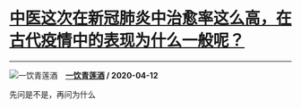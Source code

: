 # [中医这次在新冠肺炎中治愈率这么高，在古代疫情中的表现为什么一般呢？](https://www.zhihu.com/answer/1146820649)

--------------------------------------------------------------------------------

![一饮青莲酒](https://pic4.zhimg.com/v2-88746a34aaad0a1b7a7f10d5c479d349.jpg?source=1940ef5c "一饮青莲酒")&emsp;**[一饮青莲酒](https://www.zhihu.com/people/tan-lin-sui) / 2020-04-12**

先问是不是，再问为什么

